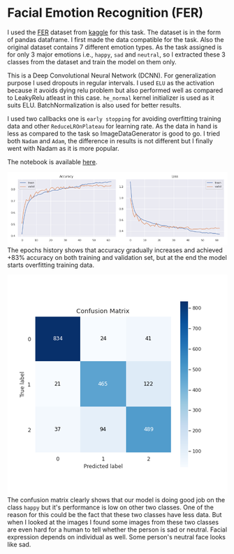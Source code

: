 # Facial Emotion Recognition (FER)

I used the [FER](https://www.kaggle.com/ashishpatel26/facial-expression-recognitionferchallenge) dataset from [kaggle](https://www.kaggle.com/) for this task. The dataset is in the form of pandas dataframe. I first made the data compatible for the task. Also the original dataset contains 7 different emotion types. As the task assigned is for only 3 major emotions i.e., `happy`, `sad` and `neutral`, so I extracted these 3 classes from the dataset and train the model on them only.

This is a Deep Convolutional Neural Network (DCNN). For generalization purpose I used dropouts in regular intervals. I used `ELU` as the activation because it avoids dying relu problem but also performed well as compared to LeakyRelu atleast in this case. `he_normal` kernel initializer is used as it suits ELU. BatchNormalization is also used for better results.

I used two callbacks one is `early stopping` for avoiding overfitting training data
and other `ReduceLROnPlateau` for learning rate. As the data in hand is less as compared to the task so ImageDataGenerator is good to go. I tried both `Nadam` and `Adam`, the difference in results is not different but I finally went with Nadam as it is more popular.

The notebook is available [here](https://www.kaggle.com/gauravsharma99/facial-emotion-recognition?scriptVersionId=31790081).

![epoch history](plots/model_2/epoch_history.png "Epoch Histrory")
The epochs history shows that accuracy gradually increases and achieved +83% accuracy on both training and validation set, but at the end the model starts overfitting training data.

![confusion matrix](plots/model_2/confusion_matrix.png "Confusion Matrix")
The confusion matrix clearly shows that our model is doing good job on the class `happy` but it's performance is low on other two classes. One of the reason for this could be the fact that these two classes have less data. But when I looked at the images I found some images from these two classes are even hard for a human to tell whether the person is sad or neutral. Facial expression depends on individual as well. Some person's neutral face looks like sad.
